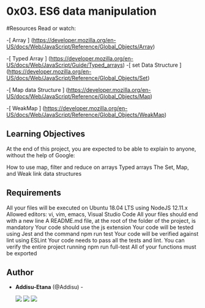 # 0x03. ES6 data manipulation

#Resources
Read or watch:

-[ Array ] (https://developer.mozilla.org/en-US/docs/Web/JavaScript/Reference/Global_Objects/Array)

-[ Typed Array ] (https://developer.mozilla.org/en-US/docs/Web/JavaScript/Guide/Typed_arrays)
-[ set Data Structure ] (https://developer.mozilla.org/en-US/docs/Web/JavaScript/Reference/Global_Objects/Set)

-[ Map data Structure ] (https://developer.mozilla.org/en-US/docs/Web/JavaScript/Reference/Global_Objects/Map)

-[ WeakMap ] (https://developer.mozilla.org/en-US/docs/Web/JavaScript/Reference/Global_Objects/WeakMap)

##  Learning Objectives
At the end of this project, you are expected to be able to explain to anyone, without the help of Google:

How to use map, filter and reduce on arrays
Typed arrays
The Set, Map, and Weak link data structures

## Requirements
All your files will be executed on Ubuntu 18.04 LTS using NodeJS 12.11.x
Allowed editors: vi, vim, emacs, Visual Studio Code
All your files should end with a new line
A README.md file, at the root of the folder of the project, is mandatory
Your code should use the js extension
Your code will be tested using Jest and the command npm run test
Your code will be verified against lint using ESLint
Your code needs to pass all the tests and lint. You can verify the entire project running npm run full-test
All of your functions must be exported

## Author

- **Addisu-Etana** (@Addisu) - 

  [<img src="https://img.shields.io/badge/Twitter-1DA1F2.svg?&style=plastic&logo=twitter&logoColor=white"/>](https://x.com/addisu_etana)
  [<img src="https://img.shields.io/badge/Linkedin-0A66C2.svg?&style=plastic&logo=linkedin&logoColor=white"/>](https://www.linkedin.com/in/addisu-etana-117258252/)
  [<img src="https://img.shields.io/badge/GitHub-181717.svg?&style=plastic&logo=github&logoColor=white"/>](https://github.com/Addisu-Etana)
 
